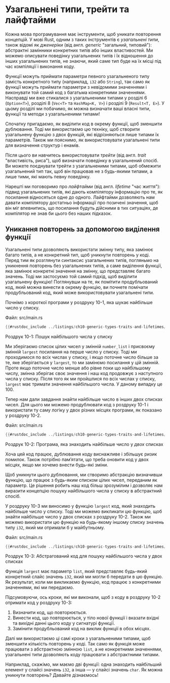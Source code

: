 # Узагальнені типи, трейти та лайфтайми

Кожна мова програмування має інструменти, щоб уникати повторення концепцій. У мові Rust, одним з таких інструментів є _узагальнені типи_, також відомі як _дженеріки_ (від англ. _generic_ "загальний, типовий"): абстрактні замінники конкретних типів або інших властивостей. Ми можемо описувати поведінку узагальнених типів і їх відношення до інших узагальнених типів, не знаючи, який саме тип буде на їх місці під час компіляції і виконання коду.

Функції можуть приймати параметри певного узагальненого типу замість конкретного типу (наприклад, `i32` або `String`), так само як функції можуть приймати параметри з невідомими значеннями і виконувати той самий код з багатьма конкретними значеннями. Насправді ми вже стикалися з узагальненими типами у розділі 6 (`Option<T>`), розділі 8 (`Vec<T>` та `HashMap<K, V>`) і розділі 9 (`Result<T, E>`). У цьому розділі ми побачимо, як можна визначати ваші власні типи, функції та методи з узагальненими типами!

Спочатку пригадаємо, як виділити код в окрему функції, щоб зменшити дублювання. Тоді ми використаємо цю техніку, щоб створити узагальнену функцію з двох функцій, які відрізняються лише типами їх параметрів. Також ми пояснимо, як використовувати узагальнені типи для визначення структур і енамів.

Після цього ви навчитесь використовувати _трейти_ (від англ. _trait_ "властивість, риса"), щоб визначати поведінку в узагальнений спосіб. Ви можете поєднувати трейти з узагальненими типами, щоб обмежити узагальнений тип так, щоб він працював не з будь-якими типами, а лише тими, які мають певну поведінку.

Нарешті ми поговоримо про _лайфтайми_ (від англ. _lifetime_ "час життя"): підвид узагальнених типів, які дають компілятору інформацію про те, як посилання відносяться одне до одного. Лайфтайми дозволяють нам давати компілятору достатньо інформації про позичені значення, щоб він міг впевнитись, що посилання будуть дійсними в тих ситуаціях, де компілятор не знав би цього без наших підказок.

## Уникання повторень за допомогою виділення функції

Узагальнені типи дозволяють використати змінну типу, яка замінює багато типів, а не конкретний тип, щоб уникнути повторень у коді. Перед тим як розглянути синтаксис узагальнених типів, погляньмо на уникнення повторень без узагальнених типів, а саме виділення функції, яка замінює конкретні значення на змінну, що представляє багато значень. Тоді ми застосуємо той самий підхід, щоб виділити узагальнену функцію! Поглянувши на те, як помітити продубльований код, який можна винести в окрему функцію, ви почнете помічати продубльований код, який може використовувати узагальнені типи.

Почнімо з короткої програми у роздруку 10-1, яка шукає найбільше число у списку.

<span class="filename">Файл: src/main.rs</span>

```rust
{{#rustdoc_include ../listings/ch10-generic-types-traits-and-lifetimes/listing-10-01/src/main.rs:here}}
```

<span class="caption">Роздрук 10-1: Пошук найбільшого числа у списку</span>

Ми зберігаємо список цілих чисел у змінній `number_list` і присвоєму змінній `largest` посилання на перше число у списку. Тоді ми проходимося по всіх числах у списку, і якщо поточне число більше за те, яке зберігається у `largest`, то ми замінємо посилання у цій змінній. Проте якщо поточне число менше або рівне поки що найбільшому числу, змінна зберігає своє значення і наш код продовжує з наступного числа у списку. Після того як ми пройшлися по всіх числах у списку, `largest` має тримати значення найбільшого числа. У даному випадку це 100.

Тепер нам дали завдання знайти найбільше число в інших двох списках чисел. Для цього ми можемо продублювати код з роздруку 10-1 і використати ту саму логіку у двох різних місцях програми, як показано у роздруку 10-2.

<span class="filename">Файл: src/main.rs</span>

```rust
{{#rustdoc_include ../listings/ch10-generic-types-traits-and-lifetimes/listing-10-02/src/main.rs}}
```


<span class="caption">Роздрук 10-2: Програма, яка знаходить найбільше число у _двох_ списках</span>

Хоча цей код працює, дублювання коду виснажливе і збільшує ризик помилок. Також потрібно памʼятати, що треба оновити код у двох місцях, якщо ми хочемо внести будь-які зміни.

Щоб уникнути цього дублювання, ми створимо абстракцію визначивши функцію, що працює з будь-яким списком цілих чисел, переданим як параметр. Це рішення робить наш код більш зрозумілим і дозволяє нам виразити концепцію пошуку найбільшого числа у списку в абстрактний спосіб.

У роздруку 10-3 ми виносимо у функцію `largest` код, який знаходить найбільше число у списку. Тоді ми можемо викликати цю функцію, щоб знайти найбільше число у двох списках з роздруку 10-2. Також ми можемо використати цю функцію на будь-якому іншому списку значень типу `i32`, який ми отримали б у майбутньому.

<span class="filename">Файл: src/main.rs</span>

```rust
{{#rustdoc_include ../listings/ch10-generic-types-traits-and-lifetimes/listing-10-03/src/main.rs:here}}
```

<span class="caption">Роздрук 10-3: Абстрагований код для пошуку найбільшого числа у двох списках</span>

Функція `largest` має параметр `list`, який представляє будь-який конкретний слайс значень `i32`, який ми могли б передати в цю функцію. Як результат, коли ми викликаємо функцію, код працює з конкретними значеннями, які ми передаємо.

Підсумовуючи, ось кроки, які ми виконали, щоб з коду в роздруку 10-2 отримати код у роздруку 10-3:

1. Визначити код, що повторюється.
2. Винести код, що повторюється, у тіло нової функції і вказати вхідні та вихідні данні цього коду у сигнатурі функції.
3. Замінити продубльований код на виклик функції в обох місцях.

Далі ми використаємо ці самі кроки з узагальненими типами, щоб зменшити кількість повторень у коді. Так само як функція може працювати з абстрактною змінною `list`, а не конкретними значеннями, узагальнені типи дозволяють коду працювати з абстрактними типами.

Наприклад, скажімо, ми маємо дві функції: одна знаходить найбільший елемент у слайсі значень `i32`, а інша — у слайсі значень `char`. Як можна уникнути повторень? Давайте дізнаємось!
